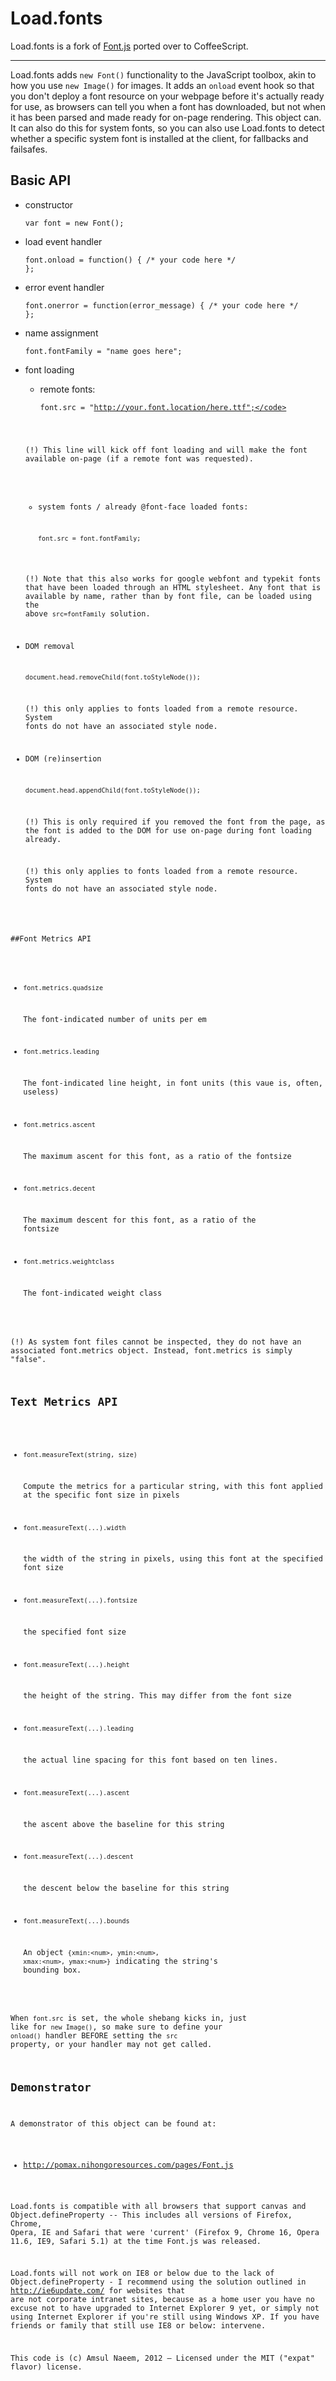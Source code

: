 Load.fonts
==========

Load.fonts is a fork of [Font.js](https://github.com/Pomax/Font.js) ported over to CoffeeScript.

---

Load.fonts adds <code>new Font()</code> functionality to the JavaScript toolbox, akin to how you use <code>new Image()</code> for images. It adds an <code>onload</code> event hook so that you don't deploy a font resource on your webpage before it's actually ready for use, as browsers can tell you when a font has downloaded, but not when it has been parsed and made ready for on-page rendering. This object can. It can also do this for system fonts, so you can also use Load.fonts to detect whether a specific system font is installed at the client, for fallbacks and failsafes.


## Basic API

  * constructor
    
      <code>var font = new Font();</code>

  * load event handler

    <code>font.onload = function() {
      /\* your code here \*/
    };</code>

  * error event handler

    <code>font.onerror = function(error_message) {
      /\* your code here \*/
    };</code>

  * name assignment

    <code>font.fontFamily = "name goes here";</code>

  * font loading

    - remote fonts:

      <code>font.src = "http://your.font.location/here.ttf";</code>

    (!) This line will kick off font loading and will make the font available on-page (if a remote font was requested).


    - system fonts / already @font-face loaded fonts:

      <code>font.src = font.fontFamily;</code>

    (!) Note that this also works for google webfont and typekit fonts that have been loaded through an HTML stylesheet. Any font that is available by name, rather than by font file, can be loaded using the above <code>src=fontFamily</code> solution.


  * DOM removal

    <code>document.head.removeChild(font.toStyleNode());</code>
    
    (!) this only applies to fonts loaded from a remote resource. System fonts do not have an associated style node.

  * DOM (re)insertion

    <code>document.head.appendChild(font.toStyleNode());</code>

    (!) This is only required if you removed the font from the page, as the font is added to the DOM for use on-page during font loading already.

    (!) this only applies to fonts loaded from a remote resource. System fonts do not have an associated style node.



##Font Metrics API

  * <code>font.metrics.quadsize</code>

    The font-indicated number of units per em
    
  * <code>font.metrics.leading</code>

    The font-indicated line height, in font units
    (this vaue is, often, useless)

  * <code>font.metrics.ascent</code>

    The maximum ascent for this font, as a ratio
    of the fontsize

  * <code>font.metrics.decent</code>

    The maximum descent for this font, as a ratio
    of the fontsize

  * <code>font.metrics.weightclass</code>

    The font-indicated weight class
      
  (!) As system font files cannot be inspected, they do not have an associated font.metrics object. Instead, font.metrics is simply "false".


Text Metrics API
----------------

  * <code>font.measureText(string, size)</code>

    Compute the metrics for a particular string, with this font applied at the specific font size in pixels

  * <code>font.measureText(...).width</code>

    the width of the string in pixels, using this font at the specified font size

  * <code>font.measureText(...).fontsize</code>

    the specified font size

  * <code>font.measureText(...).height</code>

    the height of the string. This may differ from the
    font size

  * <code>font.measureText(...).leading</code>

    the actual line spacing for this font based on ten
    lines.

  * <code>font.measureText(...).ascent</code>

    the ascent above the baseline for this string

  * <code>font.measureText(...).descent</code>

    the descent below the baseline for this string

  * <code>font.measureText(...).bounds</code>

    An object <code>{xmin:\<num\>, ymin:\<num\>, xmax:\<num\>, ymax:\<num\>}</code> indicating the string's bounding box.

When <code>font.src</code> is set, the whole shebang kicks in, just like for <code>new Image()</code>, so make sure to define your <code>onload()</code> handler BEFORE setting the <code>src</code> property, or your handler may not get called.

Demonstrator
------------

A demonstrator of this object can be found at:

  * <http://pomax.nihongoresources.com/pages/Font.js>

Load.fonts is compatible with all browsers that support canvas and Object.defineProperty --  This includes all versions of Firefox, Chrome, Opera, IE and Safari that were 'current' (Firefox 9, Chrome 16, Opera 11.6, IE9, Safari 5.1) at the time Font.js was released.

Load.fonts will not work on IE8 or below due to the lack of Object.defineProperty - I recommend using the solution outlined in http://ie6update.com/ for websites that are not corporate intranet sites, because as a home user you have no excuse not to have upgraded to Internet Explorer 9 yet, or simply not using Internet Explorer if you're still using Windows XP. If you have friends or family that still use IE8 or below: intervene.

This code is (c) Amsul Naeem, 2012 – Licensed under the MIT ("expat" flavor) license.